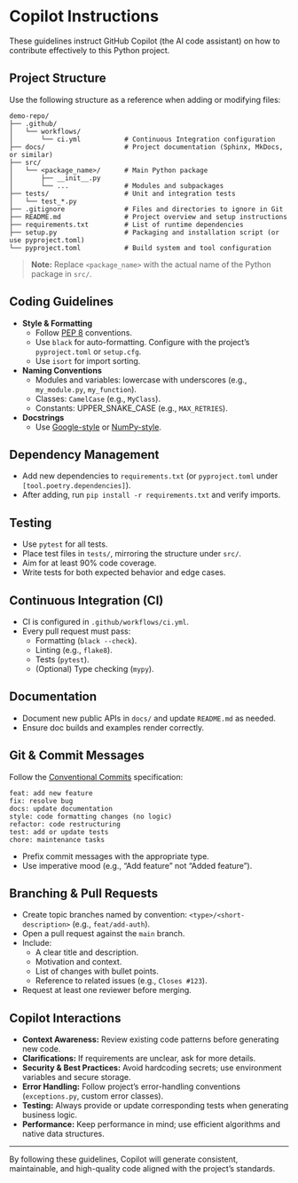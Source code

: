 # Copilot Instructions

These guidelines instruct GitHub Copilot (the AI code assistant) on how to contribute effectively to this Python project.

## Project Structure

Use the following structure as a reference when adding or modifying files:

```
demo-repo/
├── .github/
│   └── workflows/
│       └── ci.yml           # Continuous Integration configuration
├── docs/                    # Project documentation (Sphinx, MkDocs, or similar)
├── src/
│   └── <package_name>/      # Main Python package
│       ├── __init__.py
│       └── ...              # Modules and subpackages
├── tests/                   # Unit and integration tests
│   └── test_*.py
├── .gitignore               # Files and directories to ignore in Git
├── README.md                # Project overview and setup instructions
├── requirements.txt         # List of runtime dependencies
├── setup.py                 # Packaging and installation script (or use pyproject.toml)
└── pyproject.toml           # Build system and tool configuration
```

> **Note:** Replace `<package_name>` with the actual name of the Python package in `src/`.

## Coding Guidelines

- **Style & Formatting**
  - Follow [PEP 8](https://www.python.org/dev/peps/pep-0008/) conventions.
  - Use `black` for auto-formatting. Configure with the project’s `pyproject.toml` or `setup.cfg`.
  - Use `isort` for import sorting.
- **Naming Conventions**
  - Modules and variables: lowercase with underscores (e.g., `my_module.py`, `my_function`).
  - Classes: `CamelCase` (e.g., `MyClass`).
  - Constants: UPPER_SNAKE_CASE (e.g., `MAX_RETRIES`).
- **Docstrings**
  - Use [Google-style](https://sphinxcontrib-napoleon.readthedocs.io/en/latest/example_google.html) or [NumPy-style](https://numpydoc.readthedocs.io/en/latest/format.html).

## Dependency Management

- Add new dependencies to `requirements.txt` (or `pyproject.toml` under `[tool.poetry.dependencies]`).
- After adding, run `pip install -r requirements.txt` and verify imports.

## Testing

- Use `pytest` for all tests.
- Place test files in `tests/`, mirroring the structure under `src/`.
- Aim for at least 90% code coverage.
- Write tests for both expected behavior and edge cases.

## Continuous Integration (CI)

- CI is configured in `.github/workflows/ci.yml`.
- Every pull request must pass:
  - Formatting (`black --check`).
  - Linting (e.g., `flake8`).
  - Tests (`pytest`).
  - (Optional) Type checking (`mypy`).

## Documentation

- Document new public APIs in `docs/` and update `README.md` as needed.
- Ensure doc builds and examples render correctly.

## Git & Commit Messages

Follow the [Conventional Commits](https://www.conventionalcommits.org/) specification:

```
feat: add new feature
fix: resolve bug
docs: update documentation
style: code formatting changes (no logic)
refactor: code restructuring
test: add or update tests
chore: maintenance tasks
```

- Prefix commit messages with the appropriate type.
- Use imperative mood (e.g., “Add feature” not “Added feature”).

## Branching & Pull Requests

- Create topic branches named by convention: `<type>/<short-description>` (e.g., `feat/add-auth`).
- Open a pull request against the `main` branch.
- Include:
  - A clear title and description.
  - Motivation and context.
  - List of changes with bullet points.
  - Reference to related issues (e.g., `Closes #123`).
- Request at least one reviewer before merging.

## Copilot Interactions

- **Context Awareness:** Review existing code patterns before generating new code.
- **Clarifications:** If requirements are unclear, ask for more details.
- **Security & Best Practices:** Avoid hardcoding secrets; use environment variables and secure storage.
- **Error Handling:** Follow project’s error-handling conventions (`exceptions.py`, custom error classes).
- **Testing:** Always provide or update corresponding tests when generating business logic.
- **Performance:** Keep performance in mind; use efficient algorithms and native data structures.

---

By following these guidelines, Copilot will generate consistent, maintainable, and high-quality code aligned with the project’s standards.

